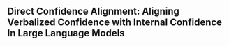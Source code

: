 ## Direct Confidence Alignment: Aligning Verbalized Confidence with Internal Confidence In Large Language Models